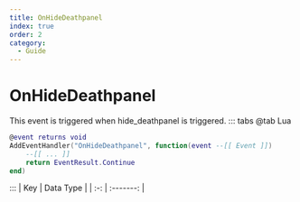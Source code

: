 ```yaml
---
title: OnHideDeathpanel
index: true
order: 2
category:
  - Guide
---
```


# OnHideDeathpanel
This event is triggered when hide_deathpanel is triggered.
::: tabs
@tab Lua
```lua
@event returns void
AddEventHandler("OnHideDeathpanel", function(event --[[ Event ]])
    --[[ ... ]]
    return EventResult.Continue
end)
```

:::
| Key | Data Type |
| :-: | :-------: |